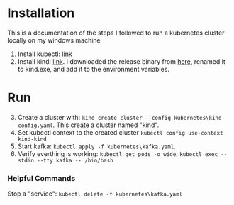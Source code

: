 # Installation

This is a documentation of the steps I followed to run a kubernetes cluster locally on my windows machine

1. Install kubectl: [link](https://kubernetes.io/docs/tasks/tools/install-kubectl-windows/#install-kubectl-binary-with-curl-on-windows)
2. Install kind: [link](https://kind.sigs.k8s.io/docs/user/quick-start/#installation). I downloaded the release binary from [here](https://github.com/kubernetes-sigs/kind/releases), renamed it to kind.exe, and add it to the environment variables.

# Run

3. Create a cluster with: `kind create cluster --config kubernetes\kind-config.yaml`. This create a cluster named "kind". 
4. Set kubectl context to the created cluster `kubectl config use-context kind-kind`
5. Start kafka: `kubectl apply -f kubernetes\kafka.yaml`.
6. Verify everthing is working: `kubectl get pods -o wide`, `kubectl exec --stdin --tty kafka -- /bin/bash`

### Helpful Commands
Stop a "service": `kubectl delete -f kubernetes\kafka.yaml`
